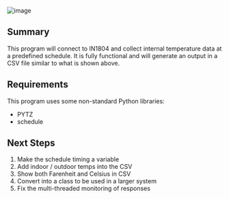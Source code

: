 ![image](https://github.com/user-attachments/assets/389f06e8-ed29-4cb8-9a74-ebdbf8a08bf9)

##  Summary
This program will connect to IN1804 and collect internal temperature data at a predefined schedule.  It is fully functional and will generate an output in a CSV file similar to what is shown above.


## Requirements
This program uses some non-standard Python libraries:
- PYTZ
- schedule


## Next Steps
1. Make the schedule timing a variable
2. Add indoor / outdoor temps into the CSV
3. Show both Farenheit and Celsius in CSV
4. Convert into a class to be used in a larger system
5. Fix the multi-threaded monitoring of responses
